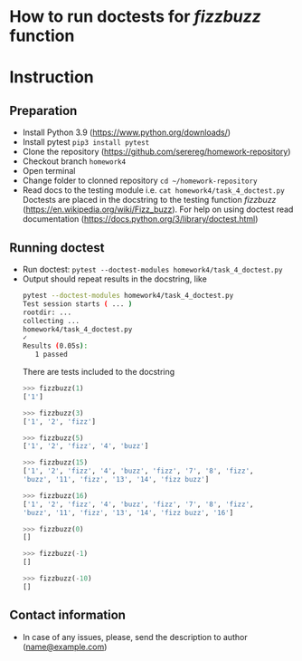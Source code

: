 # How to run doctests for *fizzbuzz* function
# Instruction
## Preparation
 - Install Python 3.9 (https://www.python.org/downloads/)
 - Install pytest `pip3 install pytest`
 - Clone the repository (https://github.com/serereg/homework-repository)
 - Checkout branch `homework4`
 - Open terminal
 - Change folder to clonned repository `cd ~/homework-repository`
 - Read docs to the testing module i.e. `cat homework4/task_4_doctest.py`
 Doctests are placed in the docstring to the testing function *fizzbuzz* (https://en.wikipedia.org/wiki/Fizz_buzz).
 For help on using doctest read documentation (https://docs.python.org/3/library/doctest.html)
## Running doctest
 - Run doctest: `pytest --doctest-modules homework4/task_4_doctest.py`
 - Output should repeat results in the docstring, like
    ```bash
    pytest --doctest-modules homework4/task_4_doctest.py
    Test session starts ( ... )
    rootdir: ...
    collecting ...
    homework4/task_4_doctest.py
    ✓
    Results (0.05s):
       1 passed
    ```
    There are tests included to the docstring
    ```python
    >>> fizzbuzz(1)
    ['1']

    >>> fizzbuzz(3)
    ['1', '2', 'fizz']

    >>> fizzbuzz(5)
    ['1', '2', 'fizz', '4', 'buzz']

    >>> fizzbuzz(15)
    ['1', '2', 'fizz', '4', 'buzz', 'fizz', '7', '8', 'fizz',
    'buzz', '11', 'fizz', '13', '14', 'fizz buzz']

    >>> fizzbuzz(16)
    ['1', '2', 'fizz', '4', 'buzz', 'fizz', '7', '8', 'fizz',
    'buzz', '11', 'fizz', '13', '14', 'fizz buzz', '16']

    >>> fizzbuzz(0)
    []

    >>> fizzbuzz(-1)
    []

    >>> fizzbuzz(-10)
    []
    ```
## Contact information
 - In case of any issues, please, send the description to author (name@example.com)
